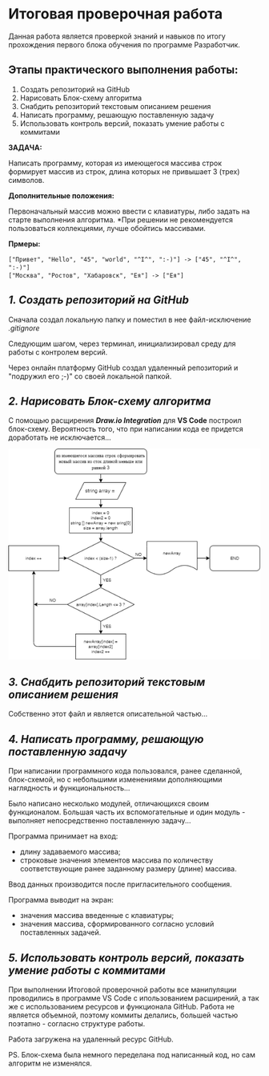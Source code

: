 # **Итоговая проверочная работа**

Данная работа является проверкой знаний и навыков по итогу прохождения первого блока обучения по программе Разработчик.

## **Этапы практического выполнения работы:**
1. Создать репозиторий на GitHub
2. Нарисовать Блок-схему алгоритма
3. Снабдить репозиторий текстовым описанием решения
4. Написать программу, решающую поставленную задачу
5. Использовать контроль версий, показать умение работы с коммитами

**ЗАДАЧА:**

Написать программу, которая из имеющегося массива строк формирует массив из строк, длина которых не привышает 3 (трех) символов.

**Дополнительные положения:**

Первоначальный массив можно ввести с клавиатуры, либо задать на старте выполнения алгоритма.
*При решении не рекомендуется пользоваться коллекциями, лучше обойтись массивами.

**Прмеры:**

    ["Привет", "Hello", "45", "world", "^I^", ":-)"] -> ["45", "^I^", ":-)"]
    ["Москва", "Ростов", "Хабаровск", "Ея"] -> ["Ея"]


## ***1. Создать репозиторий на GitHub***

Сначала создал локальную папку и поместил в нее файл-исключение *.gitignore*

Следующим шагом, через терминал, инициализировал среду для работы с контролем версий.

Через онлайн платформу GitHub создал удаленный репозиторий и "подружил его ;-)" со своей локальной папкой.

## ***2. Нарисовать Блок-схему алгоритма***


С помощью расщирения ***Draw.io Integration*** для **VS Code** построил блок-схему. Вероятность того, что при написании кода ее придется доработать не исключается...

![Блок-схема задачи](block_diagram.png)


## ***3. Снабдить репозиторий текстовым описанием решения*** 

Собственно этот файл и является описательной частью...


## ***4. Написать программу, решающую поставленную задачу***

При написании программного кода пользовался, ранее сделанной, блок-схемой, но с небольшими изменениями дополняющими наглядность и функциональность...

Было написано несколько модулей, отличающихся своим функционалом. Большая часть их вспомогательные и один модуль - выполняет непосредственно поставленную задачу...

Программа принимает на вход:

* длину задаваемого массива;
* строковые значения элементов массива по количеству соответствующие ранее заданному размеру (длине) массива.

Ввод данных производится после пригласительного сообщения.


Программа выводит на экран:

* значения массива введенные с клавиатуры;
* значения массива, сформированного согласно условий поставленных задачей.

## ***5. Использовать контроль версий, показать умение работы с коммитами***

При выполнении Итоговой проверочной работы все манипуляции проводились в программе VS Code с ипользованием расширений, а так же с использованием ресурсов и функционала GitHub. Работа не является объемной, поэтому коммиты делались, большей частью поэтапно - согласно структуре работы.

Работа загружена на удаленный ресурс GitHub.

PS. Блок-схема была немного переделана под написанный код, но сам алгоритм не изменялся.